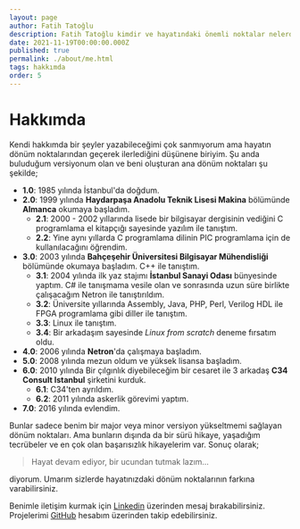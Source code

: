 ```yaml
---
layout: page
author: Fatih Tatoğlu
description: Fatih Tatoğlu kimdir ve hayatındaki önemli noktalar nelerdir.
date: 2021-11-19T00:00:00.000Z
published: true
permalink: ./about/me.html
tags: hakkımda
order: 5
---
```


# Hakkımda

Kendi hakkımda bir şeyler yazabileceğimi çok sanmıyorum ama hayatın dönüm noktalarından geçerek ilerlediğini düşünene biriyim. Şu anda buluduğum versiyonum olan ve beni oluşturan ana dönüm noktaları şu şekilde;

- **1.0**: 1985 yılında İstanbul'da doğdum.
- **2.0**: 1999 yılında **Haydarpaşa Anadolu Teknik Lisesi Makina** bölümünde **Almanca** okumaya başladım.
  - **2.1**: 2000 - 2002 yıllarında lisede bir bilgisayar dergisinin vediğini C programlama el kitapçığı sayesinde yazılım ile tanıştım.
  - **2.2**: Yine aynı yıllarda C programlama dilinin PIC programlama için de kullanılacağını öğrendim.
- **3.0**: 2003 yılında **Bahçeşehir Üniversitesi Bilgisayar Mühendisliği** bölümünde okumaya başladım. C++ ile tanıştım.
  - **3.1**: 2004 yılında ilk yaz stajımı **İstanbul Sanayi Odası** bünyesinde yaptım. C# ile tanışmama vesile olan ve sonrasında uzun süre birlikte çalışacağım Netron ile tanıştırıldım.
  - **3.2**: Üniversite yıllarında Assembly, Java, PHP, Perl, Verilog HDL ile FPGA programlama gibi diller ile tanıştım.
  - **3.3**: Linux ile tanıştım.
  - **3.4**: Bir arkadaşım sayesinde *Linux from scratch* deneme fırsatım oldu.
- **4.0**: 2006 yılında **Netron**'da çalışmaya başladım.
- **5.0**: 2008 yılında mezun oldum ve yüksek lisansa başladım.
- **6.0**: 2010 yılında Bir çılgınlık diyebileceğim bir cesaret ile 3 arkadaş **C34 Consult Istanbul** şirketini kurduk.
  - **6.1**: C34'ten ayrıldım.
  - **6.2**: 2011 yılında askerlik görevimi yaptım.
- **7.0**: 2016 yılında evlendim.

Bunlar sadece benim bir major veya minor versiyon yükseltmemi sağlayan dönüm noktaları. Ama bunların dışında da bir sürü hikaye, yaşadığım tecrübeler ve en çok olan başarısızlık hikayelerim var. Sonuç olarak;

> Hayat devam ediyor, bir ucundan tutmak lazım...

diyorum. Umarım sizlerde hayatınızdaki dönüm noktalarının farkına varabilirsiniz.

Benimle iletişim kurmak için [Linkedin](https://www.linkedin.com/in/fatihtatoglu/) üzerinden mesaj bırakabilirsiniz. Projelerimi [GitHub](https://github.com/fatihtatoglu/) hesabım üzerinden takip edebilirsiniz.
